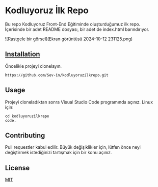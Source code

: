 # Kodluyoruz İlk Repo

Bu repo Kodluyoruz Front-End Eğitiminde oluşturduğumuz ilk repo. İçerisinde bir adet README dosyası, bir adet de index.html barındırıyor.

![Rastgele bir görsel](Ekran görüntüsü 2024-10-12 231125.png)

## [Installation](resim0.png)

Öncelikle projeyi clonelayın. 
``` 
https://github.com/Sev-in/kodluyoruzilkrepo.git
``` 

## Usage

Projeyi cloneladıktan sonra Visual Studio Code programında açınız.
Linux için:
``` 
cd kodluyoruzilkrepo
code.
``` 


## Contributing

Pull requestler kabul edilir. Büyük değişiklikler için, lütfen önce neyi değiştirmek
istediğinizi tartışmak için bir konu açınız.


## License

[MIT](https://choosealicense.com/licenses/mit/)